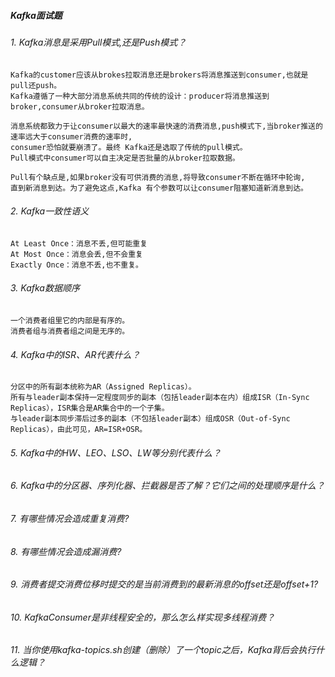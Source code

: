 

##### Kafka面试题

###### 1. Kafka消息是采用Pull模式,还是Push模式？
    Kafka的customer应该从brokes拉取消息还是brokers将消息推送到consumer,也就是pull还push。
    Kafka遵循了一种大部分消息系统共同的传统的设计：producer将消息推送到broker,consumer从broker拉取消息。

    消息系统都致力于让consumer以最大的速率最快速的消费消息,push模式下,当broker推送的速率远大于consumer消费的速率时,
    consumer恐怕就要崩溃了。最终 Kafka还是选取了传统的pull模式。
    Pull模式中consumer可以自主决定是否批量的从broker拉取数据。
    
    Pull有个缺点是,如果broker没有可供消费的消息,将导致consumer不断在循环中轮询,
    直到新消息到达。为了避免这点,Kafka 有个参数可以让consumer阻塞知道新消息到达。

###### 2. Kafka一致性语义
    At Least Once：消息不丢,但可能重复
    At Most Once：消息会丢,但不会重复
    Exactly Once：消息不丢,也不重复。

###### 3. Kafka数据顺序
    一个消费者组里它的内部是有序的。
    消费者组与消费者组之间是无序的。

###### 4. Kafka中的ISR、AR代表什么？
    分区中的所有副本统称为AR（Assigned Replicas）。
    所有与leader副本保持一定程度同步的副本（包括leader副本在内）组成ISR（In-Sync Replicas），ISR集合是AR集合中的一个子集。
    与leader副本同步滞后过多的副本（不包括leader副本）组成OSR（Out-of-Sync Replicas），由此可见，AR=ISR+OSR。

###### 5. Kafka中的HW、LEO、LSO、LW等分别代表什么？


###### 6. Kafka中的分区器、序列化器、拦截器是否了解？它们之间的处理顺序是什么？


###### 7. 有哪些情况会造成重复消费?


###### 8. 有哪些情况会造成漏消费?


###### 9. 消费者提交消费位移时提交的是当前消费到的最新消息的offset还是offset+1?
 
###### 10. KafkaConsumer是非线程安全的，那么怎么样实现多线程消费？


###### 11. 当你使用kafka-topics.sh创建（删除）了一个topic之后，Kafka背后会执行什么逻辑？




